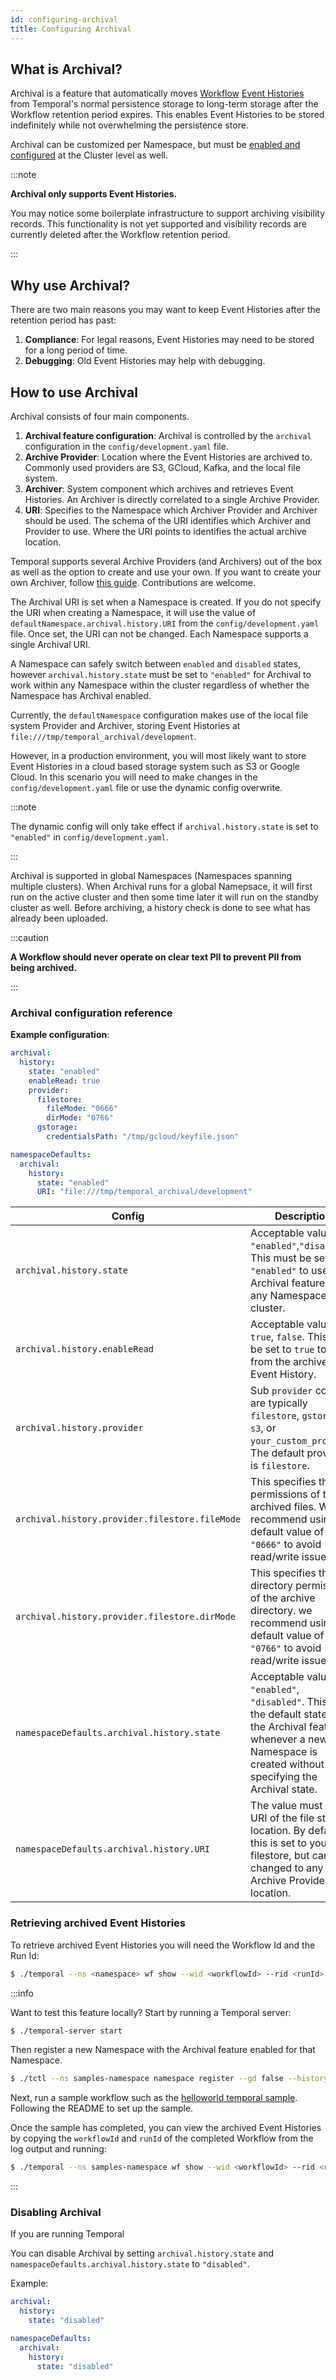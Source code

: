 ```yaml
---
id: configuring-archival
title: Configuring Archival
---
```

 
## What is Archival?

Archival is a feature that automatically moves [Workflow](docs/learn-workflow) [Event Histories](docs/learn-events) from Temporal's normal persistence storage to long-term storage after the Workflow retention period expires. This enables Event Histories to be stored indefinitely while not overwhelming the persistence store.

Archival can be customized per Namespace, but must be [enabled and configured](#archival-configuration-reference) at the Cluster level as well.

:::note

**Archival only supports Event Histories.**

You may notice some boilerplate infrastructure to support archiving visibility records. This functionality is not yet supported and visibility records are currently deleted after the Workflow retention period.

:::

## Why use Archival?

There are two main reasons you may want to keep Event Histories after the retention period has past:

1. **Compliance**: For legal reasons, Event Histories may need to be stored for a long period of time.
2. **Debugging**: Old Event Histories may help with debugging.

## How to use Archival

Archival consists of four main components.

1. **Archival feature configuration**: Archival is controlled by the `archival` configuration in the `config/development.yaml` file.
2. **Archive Provider**: Location where the Event Histories are archived to. Commonly used providers are S3, GCloud, Kafka, and the local file system.
3. **Archiver**: System component which archives and retrieves Event Histories. An Archiver is directly correlated to a single Archive Provider. 
4. **URI**: Specifies to the Namespace which Archiver Provider and Archiver should be used. The schema of the URI identifies which Archiver and Provider to use. Where the URI points to identifies the actual archive location.

Temporal supports several Archive Providers (and Archivers) out of the box as well as the option to create and use your own. If you want to create your own Archiver, follow [this guide](https://github.com/temporalio/temporal/blob/master/common/archiver/README.md). Contributions are welcome.

The Archival URI is set when a Namespace is created. If you do not specify the URI when creating a Namespace, it will use the value of `defaultNamespace.archival.history.URI` from the `config/development.yaml` file. Once set, the URI can not be changed. Each Namespace supports a single Archival URI.

A Namespace can safely switch between `enabled` and `disabled` states, however `archival.history.state` must be set to `"enabled"` for Archival to work within any Namespace within the cluster regardless of whether the Namespace has Archival enabled.

Currently, the `defaultNamespace` configuration makes use of the local file system Provider and Archiver, storing Event Histories at `file:///tmp/temporal_archival/development`.

However, in a production environment, you will most likely want to store Event Histories in a cloud based storage system such as S3 or Google Cloud. In this scenario you will need to make changes in the `config/development.yaml` file or use the dynamic config overwrite.

:::note

The dynamic config will only take effect if `archival.history.state` is set to `"enabled"` in `config/development.yaml`.

:::

Archival is supported in global Namespaces (Namespaces spanning multiple clusters). When Archival runs for a global Namepsace, it will first run on the active cluster and then some time later it will run on the standby cluster as well. Before archiving, a history check is done to see what has already been uploaded.

:::caution

**A Workflow should never operate on clear text PII to prevent PII from being archived.**

:::

### Archival configuration reference

**Example configuration**:

```yaml
archival:
  history:
    state: "enabled"
    enableRead: true
    provider:
      filestore:
        fileMode: "0666"
        dirMode: "0766"
      gstorage:
        credentialsPath: "/tmp/gcloud/keyfile.json"

namespaceDefaults:
  archival:
    history:
      state: "enabled"
      URI: "file:///tmp/temporal_archival/development"
```

| Config |  Description |
|--------|--------------|
| `archival.history.state`                       | Acceptable values are `"enabled"`,`"disabled"`. This must be set to `"enabled"` to use the Archival feature with any Namespace in the cluster. |
| `archival.history.enableRead`                  | Acceptable values are `true`, `false`. This must be set to `true` to read from the archived Event History. |
| `archival.history.provider`                    | Sub `provider` configs are typically `filestore`, `gstorage`, `s3`, or `your_custom_provider`. The default provider is `filestore`. |
| `archival.history.provider.filestore.fileMode` | This specifies the file permissions of the archived files. We recommend using the default value of `"0666"` to avoid read/write issues. |
| `archival.history.provider.filestore.dirMode`  |  This specifies the directory permissions of the archive directory. we recommend using the default value of `"0766"` to avoid read/write issues. |
| `namespaceDefaults.archival.history.state`     | Acceptable values are `"enabled"`, `"disabled"`. This sets the default state of the Archival feature whenever a new Namespace is created without specifying the Archival state. |
| `namespaceDefaults.archival.history.URI`       | The value must be the URI of the file store location. By default, this is set to your local filestore, but can be changed to any Archive Provider location. |

### Retrieving archived Event Histories
 
To retrieve archived Event Histories you will need the Workflow Id and the Run Id:

```bash
$ ./temporal --ns <namespace> wf show --wid <workflowId> --rid <runId>
```

:::info

Want to test this feature locally? Start by running a Temporal server:

```bash
$ ./temporal-server start
```

Then register a new Namespace with the Archival feature enabled for that Namespace. 

```bash
$ ./tctl --ns samples-namespace namespace register --gd false --history_archival_status enabled --retention 0
```

Next, run a sample workflow such as the [helloworld temporal sample](https://github.com/temporalio/temporal-go-samples/tree/master/helloworld). Following the README to set up the sample.

Once the sample has completed, you can view the archived Event Histories by copying the `workflowId` and `runId` of the completed Workflow from the log output and running:

```bash
$ ./temporal --ns samples-namespace wf show --wid <workflowId> --rid <runId>
```

:::

### Disabling Archival

If you are running Temporal 

You can disable Archival by setting `archival.history.state` and `namespaceDefaults.archival.history.state` to `"disabled"`.

Example:

```yaml
archival:
  history:
    state: "disabled"

namespaceDefaults:
  archival:
    history:
      state: "disabled"
```

